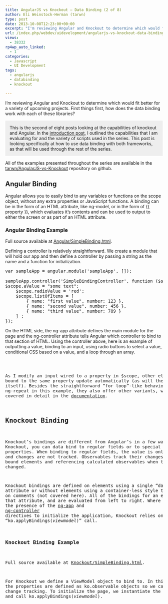```yaml
---
title: AngularJS vs Knockout – Data Binding (2 of 8)
author: Eli Weinstock-Herman (tarwn)
type: post
date: 2013-10-08T12:23:00+00:00
excerpt: "I'm reviewing Angular and Knockout to determine which would fit better for a variety of upcoming projects. First things first, how does the data binding work with each of these libraries?"
url: /index.php/webdev/uidevelopment/angularjs-vs-knockout-data-binding-2/
views:
  - 38332
rp4wp_auto_linked:
  - 1
categories:
  - Javascript
  - UI Development
tags:
  - angularjs
  - databinding
  - knockout

---
```

I&#8217;m reviewing Angular and Knockout to determine which would fit better for a variety of upcoming projects. First things first, how does the data binding work with each of these libraries?

<div style="background-color: #eeeeee; padding: 1em;">
  This is the second of eight posts looking at the capabilities of knockout and Angular. In the <a href="/index.php/WebDev/UIDevelopment/angularjs-vs-knockout-introduction-1" title="AngularJS vs Knockout - Introduction">introduction post</a>, I outlined the capabilities that I am evaluating for and the variety of scripts used in the series. This post is looking specifically at how to use data binding with both frameworks, as that will be used through the rest of the series.
</div>

All of the examples presented throughout the series are available in the [tarwn/AngularJS-vs-Knockout][1] repository on github.

## Angular Binding

Angular allows you to easily bind to any variables or functions on the scope object, without any extra properties or JavaScript functions. A binding can be in the form of an HTML attribute, like ng-model, or in the form of {{ property }}, which evaluates it&#8217;s contents and can be used to output to either the screen or as part of an HTML attribute. 

### Angular Binding Example

Full source available at [Angular/SimpleBinding.html][2].

Defining a controller is relatively straightforward. We create a module that will hold our app and then define a controller by passing a string as the name and a function for initialization.

<pre>var sampleApp = angular.module('sampleApp', []);

sampleApp.controller('SimpleBindingController', function ($scope) {
$scope.aValue = "some text";
	$scope.radioValue = 'red';
	$scope.listOfItems = [
		{ name: "first value", number: 123 },
		{ name: "second value", number: 456 },
		{ name: "third value", number: 789 }
	] ;
});</pre>

On the HTML side, the ng-app attribute defines the main module for the page and the ng-controller attribute tells Angular which controller to bind to that section of HTML. Using the controller above, here is an example of outputting a value, binding to an input, using radio buttons to select a value, conditional CSS based on a value, and a loop through an array.

<pre><!DOCTYPE html&gt;
<html ng-app="sampleApp"&gt;
<head&gt;
    <!-- ... --&gt;
    <script type="text/javascript" src="js/lib/angular-1.0.8.min.js"&gt;</script&gt;
    <!-- ... --&gt;
</head&gt;
<body&gt;
<div ng-controller="SimpleBindingController"&gt;
	Displaying a value: {{ aValue }} <br /&gt;
	Editing a value: <input type="text" ng-model="aValue" /&gt;<br /&gt;
	Editing with radio buttons: <br /&gt;
	<input type="radio" ng-model="radioValue" value="red"&gt; red <br /&gt;
	<input type="radio" ng-model="radioValue" value="blue"&gt; blue <br /&gt;

	<div ng-class="{ redClass: radioValue == 'red', blueClass: radioValue == 'blue' }"&gt;CSS Based on a value (border changes color)</div&gt;
	
	Looping through an array of values: <br/&gt;
	<ul ng-repeat="item in listOfItems"&gt;
		<li&gt;#{{ $index }}: {{ item.number }} - {{ item.name }}</li&gt;
	</ul&gt;
</div&gt;</pre>

As I modify an input wired to a property in $scope, other elements bound to the same property update automatically (as will the property itself). Besides the straightforward &#8220;for loop&#8221;-like behavior of ng-repeat in this example, they also offer other variants, which are covered in detail in the [documentation][3]. 

## Knockout Binding

Knockout&#8217;s bindings are different from Angular&#8217;s in a few ways. With Knockout, you can data bind to regular fields or to special &#8220;observable&#8221; properties. When binding to regular fields, the value is only read once and changes are not tracked. Observables track their changes, updating bound elements and referencing calculated observables when they are changed. 

Knockout bindings are defined on elements using a single &#8220;data-bind&#8221; attribute or without elements using a container-less style that depends on comments (not covered here). All of the bindings for an element go in that attribute, and are evaluated from left to right. Where Angular uses the presence of the [ng-app][4] and [ng-controller][5] directives to initialize the application, Knockout relies on an explicit &#8220;ko.applyBindings(_viewmodel_)&#8221; call.

### Knockout Binding Example

Full source available at [Knockout/SimpleBinding.html][6].

For Knockout we define a ViewModel object to bind to. In this case the properties are defined as ko.observable objects so we can have change tracking. To initialize the page, we instantiate the ViewModel and call ko.applyBindings(_viewmodel_).

<pre><script type="text/javascript"&gt;
var SimpleBindingModel = function () {
	this.aValue = ko.observable("some text");
	this.radioValue = ko.observable('red');
	this.listOfItems = ko.observableArray([
		{ name: "first value", number: 123 },
		{ name: "second value", number: 456 },
		{ name: "third value", number: 789 }
	]);
};

var viewmodel = new SimpleBindingModel();
ko.applyBindings(viewmodel)</pre>

As I mentioned above, bindings are defined in data-bind properties on HTML elements. Just like the Angular example, there is a displayed and editable version of a value, radio button selections, conditional CSS, and a loop through an array.

<pre><!DOCTYPE html&gt;
<html&gt;
<head&gt;
	<!-- ... --&gt;
	<script type="text/javascript" src="js/lib/knockout-2.3.0.min.js"&gt;</script&gt;
	<!-- ... --&gt;
</head&gt;
<body&gt;
<div&gt;
	Displaying a value: <span data-bind="text: aValue"&gt;</span&gt;<br /&gt;
	Editing a value: <input type="text" data-bind="value: aValue" /&gt;<br /&gt;
	Editing with radio buttons: <br /&gt;
	<input type="radio" data-bind="checked: radioValue" value="red"&gt; red <br /&gt;
	<input type="radio" data-bind="checked: radioValue" value="blue"&gt; blue <br /&gt;

	<div data-bind="css: { redClass: radioValue() == 'red', blueClass: radioValue() == 'blue' }"&gt;CSS Based on a value (border changes color)</div&gt;
	
	Looping through an array of values: <br/&gt;
	<ul data-bind="foreach: listOfItems"&gt;
		<li&gt;
			#<span data-bind="text: $index"&gt;</span&gt;:
			<span data-bind="text: number"&gt;</span&gt; - <span data-bind="text: name"&gt;</span&gt;
		</li&gt;
	</ul&gt;
</div&gt;</pre>

Unlike Angular, knockout bindings are much more specific. In the example above, we bound specifically to the text attribute of the span but to the value attribute of the input.

## Some Differences

There are quite a few differences in the two approaches. 

**Updates &#8211; Full Change or Per Key**
  
Knockout&#8217;s default behavior for inputs is to update the backing value after the full input has changed. Angular updates on individual key presses. This behavior is customizable in both frameworks, Knockout provides a binding named &#8216;valueUpdate&#8217; to override the behavior with options of keyup, keypress, and afterkeydown. Angular does not offer a built-in switch, but you can build a custom directive to provide the exact behavior you want (or [copy one from stackoverflow][7]).

**Specific Bindings vs Element Controllers**
  
Angular&#8217;s ng-model attribute defines a property to use as a model for the input, attaching extra properties for state (validation, clean/dirty, etc) and sharing that value/model/controller with other directives on the element (wording depends where you look in the documentation). Knockout&#8217;s bindings are much more specific and don&#8217;t interact or rely on one another directly.

**Binding Verbosity and Erroring**
  
Knockout is much wordier for simple values, requiring an element (or the container-less comments) to output even a single value. Angular&#8217;s ability to output values from {{}}&#8217;s provides a more concise binding. On the other hand, when a knockout binding is incorrect, you get an error message and no extra output on the screen. When the shorter {{}} form of Angular binding fails, it fails silently and leaves the binding text visible to the user. 

## Final Thoughts

The &#8216;everything in one data-bind&#8217; attribute method for knockout can be a little annoying when dealing with simple single-value outputs but it&#8217;s rare that I notice it (typically only after doing the same form in Angular). In the opposite direction (knockout example to Angular), I find that Angular&#8217;s approach of separate attributes can get annoying when you start to stack on a few directives and 3-4 validation attributes. 

The most frustrating aspect of either framework, though, has to be Angular&#8217;s silent failures. There is no value, in my mind, to failing silently, it simply makes identifying and fixing errors harder and more frustrating.

<div style="background-color: #DDDDDD; padding: 8px; width: 400px;">
  <h3>
    Knockout vs AngularJS
  </h3>
  
  <ul style="margin: 0px; padding: 4px;">
    <li>
      <a href="/index.php/WebDev/UIDevelopment/angularjs-vs-knockout-introduction-1">Introductory Post</a>
    </li>
    <li>
      <b>Data Binding</b>
    </li>
    <li>
      <a href="/index.php/WebDev/UIDevelopment/angularjs-vs-knockout-validation-3">Validation</a>
    </li>
    <li>
      <a href="/index.php/WebDev/UIDevelopment/angularjs-vs-knockout-serialization-4">Serialization</a>
    </li>
    <li>
      <a href="/index.php/WebDev/UIDevelopment/angularjs-vs-knockout-templating-5">Templating</a>
    </li>
    <li>
      <a href="/index.php/WebDev/UIDevelopment/angularjs-vs-knockout-modules-and-di-6">Modules + Dependency Injection</a>
    </li>
    <li>
      <a href="/index.php/WebDev/UIDevelopment/angularjs-vs-knockout-automated-testing-7">Automated Testing</a>
    </li>
    <li>
      <a href="/index.php/WebDev/UIDevelopment/AJAX/angularjs-vs-knockout-spa-routing-history-8">SPA Routing/History</a>
    </li>
    <li>
      <a href="/index.php/WebDev/UIDevelopment/angularjs-vs-knockout-final-thoughts-9">Final, Final Thoughts</a>
    </li>
  </ul>
</div>

 [1]: https://github.com/tarwn/AngularJS-vs-Knockout/ "View all of the post examples on github"
 [2]: https://github.com/tarwn/AngularJS-vs-Knockout/blob/master/Angular/SimpleBinding.html "View full example file on github"
 [3]: http://docs.angularjs.org/api/ng.directive:ngRepeat "ngRepeat on docs.angularjs.org"
 [4]: http://docs.angularjs.org/api/ng.directive:ngApp
 [5]: http://docs.angularjs.org/api/ng.directive:ngController
 [6]: https://github.com/tarwn/AngularJS-vs-Knockout/blob/master/Knockout/SimpleBinding.html "View full example file on github"
 [7]: http://stackoverflow.com/questions/14477904/how-to-create-on-change-directive-for-angularjs